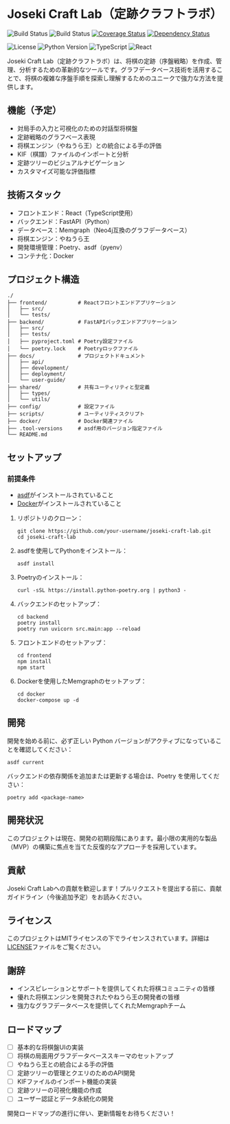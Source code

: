 # Joseki Craft Lab（定跡クラフトラボ）
![Build Status](https://github.com/rainline00/joseki-craft-lab/actions/workflows/frontend-ci.yml/badge.svg)
![Build Status](https://github.com/rainline00/joseki-craft-lab/actions/workflows/`backend-ci.yml/badge.svg)
[![Coverage Status](https://coveralls.io/repos/github/rainline00/joseki-craft-lab/badge.svg?branch=main)](https://coveralls.io/github/rainline00/joseki-craft-lab?branch=main)
[![Dependency Status](https://david-dm.org/rainline00/joseki-craft-lab/status.svg?path=frontend)](https://david-dm.org/rainline00/joseki-craft-lab?path=frontend)

![License](https://img.shields.io/github/license/rainline00/joseki-craft-lab)
![Python Version](https://img.shields.io/badge/python-3.12+-blue.svg)
![TypeScript](https://badgen.net/badge/TypeScript/4.9.5/blue)
![React](https://img.shields.io/badge/react-18.3.1-blue)

Joseki Craft Lab（定跡クラフトラボ）は、将棋の定跡（序盤戦略）を作成、管理、分析するための革新的なツールです。グラフデータベース技術を活用することで、将棋の複雑な序盤手順を探索し理解するためのユニークで強力な方法を提供します。

## 機能（予定）

- 対局手の入力と可視化のための対話型将棋盤
- 定跡戦略のグラフベース表現
- 将棋エンジン（やねうら王）との統合による手の評価
- KIF（棋譜）ファイルのインポートと分析
- 定跡ツリーのビジュアルナビゲーション
- カスタマイズ可能な評価指標

## 技術スタック

- フロントエンド：React（TypeScript使用）
- バックエンド：FastAPI（Python）
- データベース：Memgraph（Neo4j互換のグラフデータベース）
- 将棋エンジン：やねうら王
- 開発環境管理：Poetry、asdf（pyenv）
- コンテナ化：Docker

## プロジェクト構造

```
./
├── frontend/          # Reactフロントエンドアプリケーション
│   ├── src/
│   └── tests/
├── backend/           # FastAPIバックエンドアプリケーション
│   ├── src/
│   ├── tests/
│   ├── pyproject.toml # Poetry設定ファイル
│   └── poetry.lock    # Poetryロックファイル
├── docs/              # プロジェクトドキュメント
│   ├── api/
│   ├── development/
│   ├── deployment/
│   └── user-guide/
├── shared/            # 共有ユーティリティと型定義
│   ├── types/
│   └── utils/
├── config/            # 設定ファイル
├── scripts/           # ユーティリティスクリプト
├── docker/            # Docker関連ファイル
├── .tool-versions     # asdf用のバージョン指定ファイル
└── README.md
```

## セットアップ

### 前提条件

- [asdf](https://asdf-vm.com/)がインストールされていること
- [Docker](https://www.docker.com/)がインストールされていること

1. リポジトリのクローン：
   ```
   git clone https://github.com/your-username/joseki-craft-lab.git
   cd joseki-craft-lab
   ```

2. asdfを使用してPythonをインストール：
   ```
   asdf install
   ```

3. Poetryのインストール：
   ```
   curl -sSL https://install.python-poetry.org | python3 -
   ```

4. バックエンドのセットアップ：
   ```
   cd backend
   poetry install
   poetry run uvicorn src.main:app --reload
   ```

5. フロントエンドのセットアップ：
   ```
   cd frontend
   npm install
   npm start
   ```

6. Dockerを使用したMemgraphのセットアップ：
   ```
   cd docker
   docker-compose up -d
   ```

## 開発

開発を始める前に、必ず正しい Python バージョンがアクティブになっていることを確認してください：

```
asdf current
```

バックエンドの依存関係を追加または更新する場合は、Poetry を使用してください：

```
poetry add <package-name>
```

## 開発状況

このプロジェクトは現在、開発の初期段階にあります。最小限の実用的な製品（MVP）の構築に焦点を当てた反復的なアプローチを採用しています。

## 貢献

Joseki Craft Labへの貢献を歓迎します！プルリクエストを提出する前に、貢献ガイドライン（今後追加予定）をお読みください。

## ライセンス

このプロジェクトはMITライセンスの下でライセンスされています。詳細は[LICENSE](LICENSE)ファイルをご覧ください。

## 謝辞

- インスピレーションとサポートを提供してくれた将棋コミュニティの皆様
- 優れた将棋エンジンを開発されたやねうら王の開発者の皆様
- 強力なグラフデータベースを提供してくれたMemgraphチーム

## ロードマップ

- [ ] 基本的な将棋盤UIの実装
- [ ] 将棋の局面用グラフデータベーススキーマのセットアップ
- [ ] やねうら王との統合による手の評価
- [ ] 定跡ツリーの管理とクエリのためのAPI開発
- [ ] KIFファイルのインポート機能の実装
- [ ] 定跡ツリーの可視化機能の作成
- [ ] ユーザー認証とデータ永続化の開発

開発ロードマップの進行に伴い、更新情報をお待ちください！